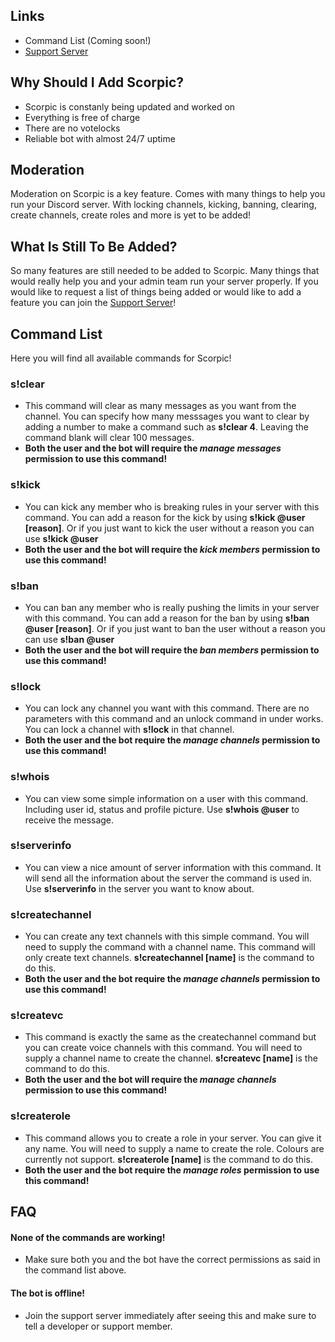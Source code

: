 ## Links
- Command List (Coming soon!)
- [Support Server](https://discord.gg/RyaSAJ4npE)

## Why Should I Add Scorpic?
- Scorpic is constanly being updated and worked on
- Everything is free of charge
- There are no votelocks
- Reliable bot with almost 24/7 uptime

## Moderation
Moderation on Scorpic is a key feature. Comes with many things to help you run your Discord server. With locking channels, kicking, banning, clearing, create channels, create roles and more is yet to be added!

## What Is Still To Be Added?
So many features are still needed to be added to Scorpic. Many things that would really help you and your admin team run your server properly. If you would like to request a list of things being added or would like to add a feature you can join the [Support Server](https://discord.gg/RyaSAJ4npE)!

## Command List
Here you will find all available commands for Scorpic!


### s!clear
- This command will clear as many messages as you want from the channel. You can specify how many messsages you want to clear by adding a number to make a command such as **s!clear 4**. Leaving the command blank will clear 100 messages.
- **Both the user and the bot will require the *manage messages* permission to use this command!**


### s!kick 
- You can kick any member who is breaking rules in your server with this command. You can add a reason for the kick by using **s!kick @user [reason]**. Or if you just want to kick the user without a reason you can use **s!kick @user**
- **Both the user and the bot will require the *kick members* permission to use this command!**


### s!ban
- You can ban any member who is really pushing the limits in your server with this command. You can add a reason for the ban by using **s!ban @user [reason]**. Or if you just want to ban the user without a reason you can use **s!ban @user**
- **Both the user and the bot will require the *ban members* permission to use this command!**

### s!lock
- You can lock any channel you want with this command. There are no parameters with this command and an unlock command in under works. You can lock a channel with **s!lock** in that channel.
- **Both the user and the bot require the *manage channels* permission to use this command!**

### s!whois
- You can view some simple information on a user with this command. Including user id, status and profile picture. Use **s!whois @user** to receive the message.

### s!serverinfo
- You can view a nice amount of server information with this command. It will send all the information about the server the command is used in. Use **s!serverinfo** in the server you want to know about.

### s!createchannel
- You can create any text channels with this simple command. You will need to supply the command with a channel name. This command will only create text channels. **s!createchannel [name]** is the command to do this.
- **Both the user and the bot require the *manage channels* permission to use this command!**

### s!createvc
- This command is exactly the same as the createchannel command but you can create voice channels with this command. You will need to supply a channel name to create the channel. **s!createvc [name]** is the command to do this.
- **Both the user and the bot will require the *manage channels* permission to use this command!**

### s!createrole
- This command allows you to create a role in your server. You can give it any name. You will need to supply a name to create the role. Colours are currently not support. **s!createrole [name]** is the command to do this.
- **Both the user and the bot require the *manage roles* permission to use this command!**

## FAQ
#### None of the commands are working!
- Make sure both you and the bot have the correct permissions as said in the command list above.

#### The bot is offline!
- Join the support server immediately after seeing this and make sure to tell a developer or support member.
